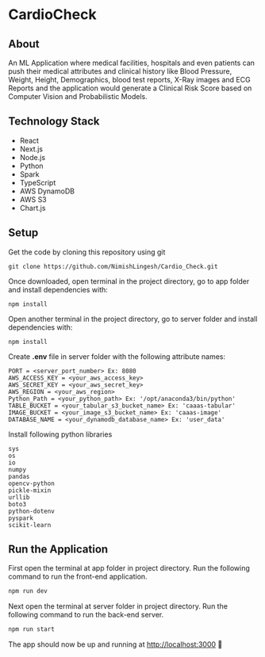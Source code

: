 # CardioCheck

## About
An ML Application where medical facilities, hospitals and even patients can push their medical attributes and clinical history like Blood Pressure, Weight, Height, Demographics, blood test reports, X-Ray images and ECG Reports and the application would generate a Clinical Risk Score based on Computer Vision and Probabilistic Models.

## Technology Stack
- React
- Next.js
- Node.js
- Python
- Spark
- TypeScript
- AWS DynamoDB
- AWS S3
- Chart.js

## Setup
Get the code by cloning this repository using git
```
git clone https://github.com/NimishLingesh/Cardio_Check.git
```
Once downloaded, open terminal in the project directory, go to app folder and install dependencies with:
```
npm install
```
Open another terminal in the project directory, go to server folder and install dependencies with:
```
npm install
```
Create **.env** file in server folder with the following attribute names:
```
PORT = <server_port_number> Ex: 8080
AWS_ACCESS_KEY = <your_aws_access_key>
AWS_SECRET_KEY = <your_aws_secret_key>
AWS_REGION = <your_aws_region>
Python_Path = <your_python_path> Ex: '/opt/anaconda3/bin/python'
TABLE_BUCKET = <your_tabular_s3_bucket_name> Ex: 'caaas-tabular'
IMAGE_BUCKET = <your_image_s3_bucket_name> Ex: 'caaas-image'
DATABASE_NAME = <your_dynamodb_database_name> Ex: 'user_data'
```
Install following python libraries
```
sys
os
io
numpy
pandas
opencv-python
pickle-mixin
urllib
boto3
python-dotenv
pyspark
scikit-learn
```
## Run the Application
First open the terminal at app folder in project directory. Run the following command to run the front-end application.
``` bash
npm run dev
```
Next open the terminal at server folder in project directory. Run the following command to run the back-end server.
``` bash
npm run start
```
The app should now be up and running at [http://localhost:3000](http://localhost:3000/)  🚀
